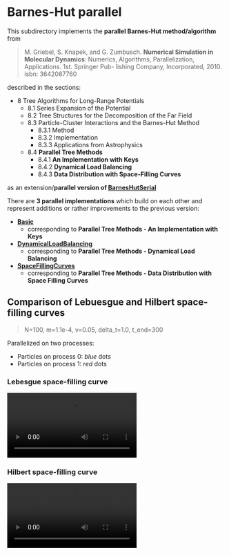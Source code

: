 # Barnes-Hut parallel

This subdirectory implements the **parallel Barnes-Hut method/algorithm** from 

> M. Griebel, S. Knapek, and G. Zumbusch. **Numerical Simulation in Molecular Dynamics**: Numerics, Algorithms, Parallelization, Applications. 1st. Springer Pub- lishing Company, Incorporated, 2010. isbn: 3642087760

described in the sections:

* 8 Tree Algorithms for Long-Range Potentials 
	* 8.1 Series Expansion of the Potential 
	* 8.2 Tree Structures for the Decomposition of the Far Field 
	* 8.3 Particle-Cluster Interactions and the Barnes-Hut Method 
		* 8.3.1 Method 
		* 8.3.2 Implementation
		* 8.3.3 Applications from Astrophysics
	* 8.4 **Parallel Tree Methods**
		* 8.4.1 **An Implementation with Keys** 
		* 8.4.2 **Dynamical Load Balancing** 
		* 8.4.3 **Data Distribution with Space-Filling Curves**

as an extension/**parallel version of [BarnesHutSerial](../BarnesHutSerial/)**
	
There are **3 parallel implementations** which build on each other and represent additions or rather improvements to the previous version:

* **[Basic](Basic/)** 
	* corresponding to **Parallel Tree Methods - An Implementation with Keys**
* **[DynamicalLoadBalancing](DynamicalLoadBalancing/)** 
	* corresponding to **Parallel Tree Methods - Dynamical Load Balancing**
* **[SpaceFillingCurves](SpaceFillingCurves/)** 
	* corresponding to **Parallel Tree Methods - Data Distribution with Space Filling Curves**

## Comparison of Lebuesgue and Hilbert space-filling curves

> N=100, m=1.1e-4, v=0.05, delta_t=1.0, t_end=300

Parallelized on two processes:
* Particles on process 0: *blue* dots 
* Particles on process 1: *red* dots

### Lebesgue space-filling curve
![](DynamicalLoadBalancing/N100m1_1e-4v0_05.mp4)

### Hilbert space-filling curve
![](SpacefillingCurves/N100m1_1e-4v0_05.mp4)






